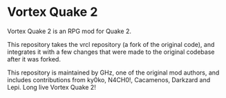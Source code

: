 Vortex Quake 2
=====================================
Vortex Quake 2 is an RPG mod for Quake 2.

This repository takes the vrcl repository (a fork of the original code), and integrates it with a few changes that were made to the original codebase after it was forked.

This repository is maintained by GHz, one of the original mod authors, and includes contributions from ky0ko, N4CH0!, Cacamenos, Darkzard and Lepi. Long live Vortex Quake 2!
